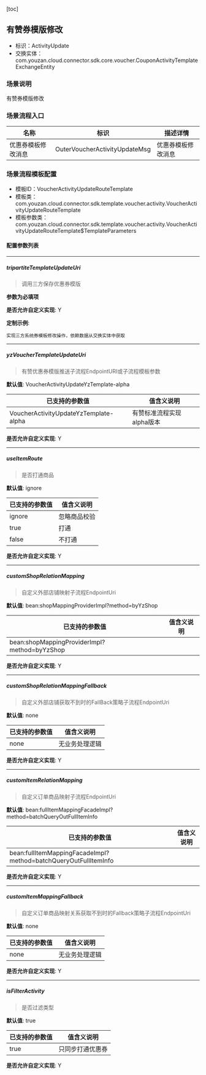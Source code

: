 [toc]

## 有赞券模版修改
- 标识：ActivityUpdate
- 交换实体：com.youzan.cloud.connector.sdk.core.voucher.CouponActivityTemplateExchangeEntity
### 场景说明
有赞券模版修改
### 场景流程入口

名称 | 标识 | 描述详情
---|---|---
优惠券模板修改消息 | OuterVoucherActivityUpdateMsg | 优惠券模板修改消息

### 场景流程模板配置
- 模板ID：VoucherActivityUpdateRouteTemplate
- 模板类：com.youzan.cloud.connector.sdk.template.voucher.activity.VoucherActivityUpdateRouteTemplate
- 模板参数类：com.youzan.cloud.connector.sdk.template.voucher.activity.VoucherActivityUpdateRouteTemplate$TemplateParameters

#### 配置参数列表

---
##### tripartiteTemplateUpdateUri
> 调用三方保存优惠券模版

**参数为必填项**


**是否允许自定义实现**: Y


**定制示例**:
```
实现三方系统券模板修改操作，依赖数据从交换实体中获取
```
---
##### yzVoucherTemplateUpdateUri
> 有赞优惠券模版推送子流程EndpointURI或子流程模板参数

**默认值**: VoucherActivityUpdateYzTemplate-alpha

已支持的参数值 | 值含义说明
---|---
VoucherActivityUpdateYzTemplate-alpha | 有赞标准流程实现alpha版本

**是否允许自定义实现**: Y

---
##### useItemRoute
> 是否打通商品

**默认值**: ignore

已支持的参数值 | 值含义说明
---|---
ignore | 忽略商品校验
true | 打通
false | 不打通

**是否允许自定义实现**: Y

---
##### customShopRelationMapping
> 自定义外部店铺映射子流程EndpointUri

**默认值**: bean:shopMappingProviderImpl?method=byYzShop

已支持的参数值 | 值含义说明
---|---
bean:shopMappingProviderImpl?method=byYzShop | 

**是否允许自定义实现**: Y

---
##### customShopRelationMappingFallback
> 自定义外部店铺获取不到时的FallBack策略子流程EndpointUri

**默认值**: none

已支持的参数值 | 值含义说明
---|---
none | 无业务处理逻辑

**是否允许自定义实现**: Y

---
##### customItemRelationMapping
> 自定义订单商品映射子流程EndpointUri

**默认值**: bean:fullItemMappingFacadeImpl?method=batchQueryOutFullItemInfo

已支持的参数值 | 值含义说明
---|---
bean:fullItemMappingFacadeImpl?method=batchQueryOutFullItemInfo | 

**是否允许自定义实现**: Y

---
##### customItemMappingFallback
> 自定义订单商品映射关系获取不到时的Fallback策略子流程EndpointUri

**默认值**: none

已支持的参数值 | 值含义说明
---|---
none | 无业务处理逻辑

**是否允许自定义实现**: Y

---
##### isFilterActivity
> 是否过滤类型

**默认值**: true

已支持的参数值 | 值含义说明
---|---
true | 只同步打通优惠券

**是否允许自定义实现**: Y


